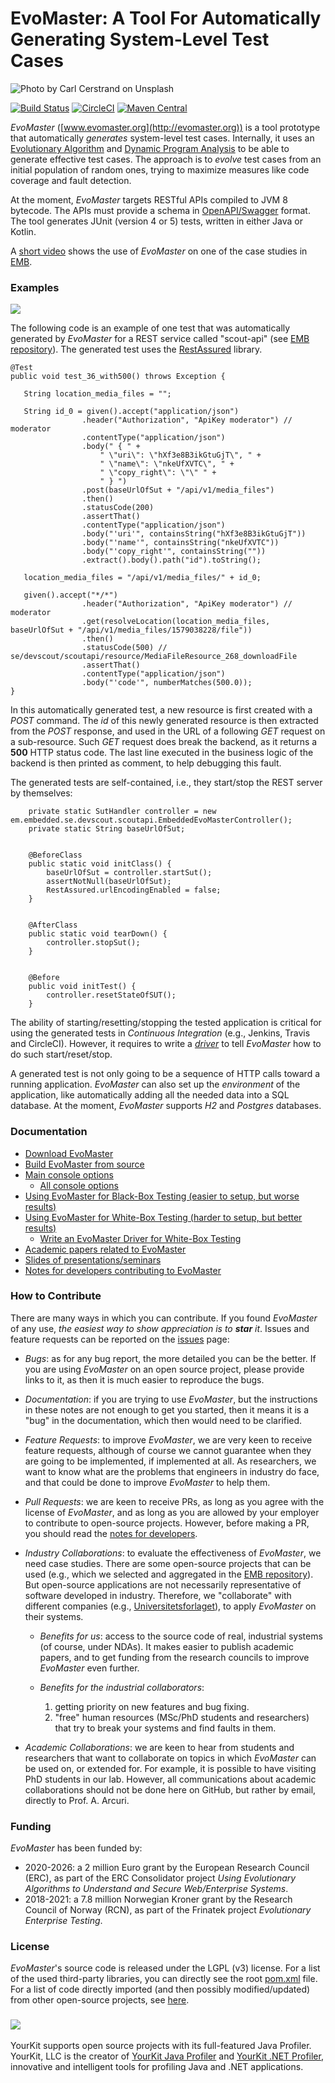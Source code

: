 # EvoMaster: A Tool For Automatically Generating System-Level Test Cases


![](docs/img/carl-cerstrand-136810_compressed.jpg  "Photo by Carl Cerstrand on Unsplash")

[![Build Status](https://travis-ci.org/EMResearch/EvoMaster.svg?branch=master)](https://travis-ci.org/EMResearch/EvoMaster)
[![CircleCI](https://circleci.com/gh/EMResearch/EvoMaster.svg?style=svg)](https://circleci.com/gh/EMResearch/EvoMaster)
[![Maven Central](https://maven-badges.herokuapp.com/maven-central/org.evomaster/evomaster-client-java/badge.svg)](https://maven-badges.herokuapp.com/maven-central/org.evomaster/evomaster-client-java)
<!---
Needs auth :(
[[JaCoCo]](https://circleci.com/api/v1.1/project/github/arcuri82/evomaster/latest/artifacts/0/home/circleci/evomaster-build/report/target/site/jacoco-aggregate/index.html)
-->

<!--
<b>HIRING</b>: we are hiring postdocs to work on this project.
For more information and for applying, see [here]().
<br>
-->

_EvoMaster_ ([www.evomaster.org](http://evomaster.org)) is a tool prototype 
that automatically *generates* system-level test cases.
Internally, it uses an [Evolutionary Algorithm](https://en.wikipedia.org/wiki/Evolutionary_algorithm) 
and [Dynamic Program Analysis](https://en.wikipedia.org/wiki/Dynamic_program_analysis)  to be 
able to generate effective test cases.
The approach is to *evolve* test cases from an initial population of 
random ones, trying to maximize measures like code coverage and fault detection.


At the moment, _EvoMaster_ targets RESTful APIs compiled to 
JVM 8 bytecode.
The APIs must provide a schema in [OpenAPI/Swagger](https://swagger.io) format.
The tool generates JUnit (version 4 or 5) tests, written in either Java or Kotlin.


A [short video](https://youtu.be/3mYxjgnhLEo) shows the use of _EvoMaster_ on one of the 
case studies in [EMB](https://github.com/EMResearch/EMB). 



### Examples

![](docs/img/evomaster_console.png)


The following code is an example of one test that was automatically
generated by _EvoMaster_ for a REST service called 
"scout-api" (see [EMB repository](https://github.com/EMResearch/EMB)).
The generated test uses the [RestAssured](https://github.com/rest-assured/rest-assured) library.

```
@Test
public void test_36_with500() throws Exception {
        
   String location_media_files = "";
        
   String id_0 = given().accept("application/json")
                .header("Authorization", "ApiKey moderator") // moderator
                .contentType("application/json")
                .body(" { " + 
                    " \"uri\": \"hXf3e8B3ikGtuGjT\", " + 
                    " \"name\": \"nkeUfXVTC\", " + 
                    " \"copy_right\": \"\" " + 
                    " } ")
                .post(baseUrlOfSut + "/api/v1/media_files")
                .then()
                .statusCode(200)
                .assertThat()
                .contentType("application/json")
                .body("'uri'", containsString("hXf3e8B3ikGtuGjT"))
                .body("'name'", containsString("nkeUfXVTC"))
                .body("'copy_right'", containsString(""))
                .extract().body().path("id").toString();
                
   location_media_files = "/api/v1/media_files/" + id_0;
        
   given().accept("*/*")
                .header("Authorization", "ApiKey moderator") // moderator
                .get(resolveLocation(location_media_files, baseUrlOfSut + "/api/v1/media_files/1579038228/file"))
                .then()
                .statusCode(500) // se/devscout/scoutapi/resource/MediaFileResource_268_downloadFile
                .assertThat()
                .contentType("application/json")
                .body("'code'", numberMatches(500.0));
}
```

In this automatically generated test, a new resource is first created with a _POST_ command.
The _id_ of this newly generated resource is then extracted from the _POST_ response, and used in the URL
of a following _GET_ request on a sub-resource.
Such _GET_ request does break the backend, as it returns a __500__ HTTP status code.
The last line executed in the business logic of the backend is then printed as comment, to help debugging this fault.    


The generated tests are self-contained, i.e., they 
start/stop the REST server by themselves:

```
    private static SutHandler controller = new em.embedded.se.devscout.scoutapi.EmbeddedEvoMasterController();
    private static String baseUrlOfSut;
    
    
    @BeforeClass
    public static void initClass() {
        baseUrlOfSut = controller.startSut();
        assertNotNull(baseUrlOfSut);
        RestAssured.urlEncodingEnabled = false;
    }
    
    
    @AfterClass
    public static void tearDown() {
        controller.stopSut();
    }
    
    
    @Before
    public void initTest() {
        controller.resetStateOfSUT();
    }
```

The ability of starting/resetting/stopping the tested application is critical for using the generated 
tests in _Continuous Integration_ (e.g., Jenkins, Travis and CircleCI).
However, it requires to write a [_driver_](docs/write_driver.md) to tell _EvoMaster_ how to do 
such start/reset/stop.
  

A generated test is not only going to be a sequence of HTTP calls toward a running application.
_EvoMaster_ can also set up the _environment_ of the application, like automatically adding all the
needed data into a SQL database.
At the moment, _EvoMaster_ supports _H2_ and _Postgres_ databases.



### Documentation


* [Download EvoMaster](docs/download.md)
* [Build EvoMaster from source](docs/build.md)
* [Main console options](docs/options_main.md)
    * [All console options](docs/options_all.md)
* [Using EvoMaster for Black-Box Testing (easier to setup, but worse results)](docs/blackbox.md)
* [Using EvoMaster for White-Box Testing (harder to setup, but better results)](docs/whitebox.md)
    * [Write an EvoMaster Driver for White-Box Testing](docs/write_driver.md)
* [Academic papers related to EvoMaster](docs/publications.md)
* [Slides of presentations/seminars](docs/presentations.md)
* [Notes for developers contributing to EvoMaster](docs/for_developers.md)



### How to Contribute

There are many ways in which you can contribute.
If you found _EvoMaster_ of any use, _the easiest
way to show appreciation is to **star** it_.
Issues and feature requests can be reported on
the [issues](https://github.com/EMResearch/EvoMaster/issues) page:  
  
* *Bugs*: as for any bug report, the more detailed
  you can be the better.
  If you are using _EvoMaster_ on an open source project,
  please provide links to it, as then it is much easier
  to reproduce the bugs.
  
* *Documentation*: if you are trying to use _EvoMaster_, but the instructions
  in these notes are not enough to get you started, 
  then it means it is a "bug" in the documentation, which then would need
  to be clarified. 
  
* *Feature Requests*: to improve _EvoMaster_,
  we are very keen to receive feature requests, although of course we cannot
  guarantee when they are going to be implemented, if implemented at all. 
  As researchers, we want to know what are the problems that engineers in industry
  do face, and that could be done to improve _EvoMaster_ to help them.
  
  
* *Pull Requests*: we are keen to receive PRs, as long as you agree
  with the license of _EvoMaster_, and as long as you are allowed by your employer to contribute
  to open-source projects. However, before making a PR, you should read
  the [notes for developers](docs/for_developers.md).  


* *Industry Collaborations*: to evaluate the effectiveness of _EvoMaster_, we need case studies.
  There are some open-source projects that can be used (e.g., which we selected and aggregated in the
  [EMB repository](https://github.com/EMResearch/EMB)).
  But open-source applications are not necessarily representative of software developed in industry.
  Therefore, we "collaborate" with different companies (e.g., [Universitetsforlaget](https://www.universitetsforlaget.no/)),
  to apply _EvoMaster_ on their systems.
      
  * *Benefits for us*: access to the source code of real, industrial systems (of course, under NDAs). 
    It makes easier to publish academic papers, and to get funding from the research councils
    to improve _EvoMaster_ even further.  
  * *Benefits for the industrial collaborators*: 
    
    1. getting priority on new features and bug fixing.
    2. "free" human resources (MSc/PhD students and researchers) that try to break your systems and
        find faults in them.    
    
* *Academic Collaborations*: we are keen to hear from students and researchers that want to 
  collaborate on topics in which _EvoMaster_ can be used on, or extended for.
  For example, it is possible to have visiting PhD students in our lab.
  However, all communications about academic collaborations should not be done here on GitHub,
  but rather by email, directly to Prof. A. Arcuri. 




### Funding

_EvoMaster_ has been funded by: 
* 2020-2026: a 2 million Euro grant by the European Research Council (ERC),
as part of the ERC Consolidator project 
<i>Using Evolutionary Algorithms to Understand and Secure Web/Enterprise Systems</i>.
*  2018-2021: a 7.8 million Norwegian Kroner grant  by the Research Council of Norway (RCN), 
as part of the Frinatek project <i>Evolutionary Enterprise Testing</i>.  


### License
_EvoMaster_'s source code is released under the LGPL (v3) license.
For a list of the used third-party libraries, you can directly see the root [pom.xml](./pom.xml) file.
For a list of code directly imported (and then possibly modified/updated) from 
other open-source projects, see [here](./docs/reused_code.md).


### ![](https://www.yourkit.com/images/yklogo.png)

YourKit supports open source projects with its full-featured Java Profiler.
YourKit, LLC is the creator of 
<a href="https://www.yourkit.com/java/profiler/">YourKit Java Profiler</a>
and 
<a href="https://www.yourkit.com/.net/profiler/">YourKit .NET Profiler</a>,
innovative and intelligent tools for profiling Java and .NET applications.


